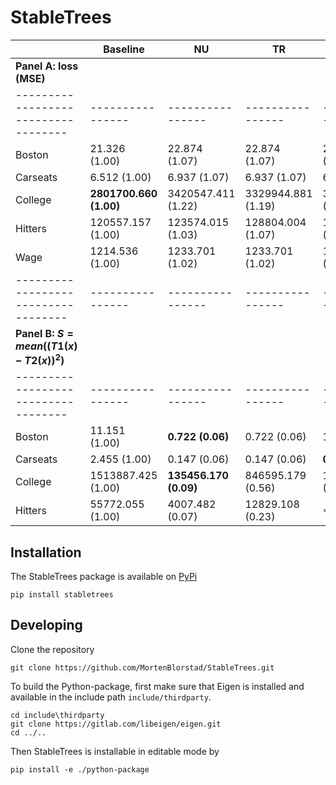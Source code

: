 # StableTrees


|                                   | Baseline        | NU             | TR             | SL             | ABU            | BABU          |
|-----------------------------------|----------------|----------------|----------------|----------------|----------------|---------------|
| **Panel A: loss (MSE)**           |                |                |                |                |                |               |
|-----------------------------------|----------------|----------------|----------------|----------------|----------------|---------------|
| Boston                            | 21.326 (1.00)   | 22.874 (1.07)  | 22.874 (1.07)  | 21.879 (1.03)  | 20.975 (0.98)  | **18.813 (0.88)** |
| Carseats                          | 6.512 (1.00)    | 6.937 (1.07)   | 6.937 (1.07)   | 6.823 (1.05)   | **6.507 (1.00)** | 6.531 (1.00)  |
| College                           | **2801700.660 (1.00)** | 3420547.411 (1.22) | 3329944.881 (1.19) | 3192454.561 (1.14) | 2918508.528 (1.04) | 2886392.353 (1.03) |
| Hitters                           | 120557.157 (1.00) | 123574.015 (1.03) | 128804.004 (1.07) | 122364.386 (1.01) | 116871.759 (0.97) | **113851.957 (0.94)** |
| Wage                              | 1214.536 (1.00) | 1233.701 (1.02) | 1233.701 (1.02) | 1232.200 (1.01) | **1211.076 (1.00)** | 1216.604 (1.00) |
|-----------------------------------|----------------|----------------|----------------|----------------|----------------|---------------|
| **Panel B: $S = mean((T1(x)-T2(x))^2)$** |            |                |                |                |                |               |
|-----------------------------------|----------------|----------------|----------------|----------------|----------------|---------------|
| Boston                            | 11.151 (1.00)   | **0.722 (0.06)** | 0.722 (0.06)   | 1.224 (0.11)   | 10.135 (0.91)  | 6.873 (0.62)  |
| Carseats                          | 2.455 (1.00)    | 0.147 (0.06)   | 0.147 (0.06)   | **0.084 (0.03)** | 1.967 (0.80)   | 0.749 (0.31)  |
| College                           | 1513887.425 (1.00) | **135456.170 (0.09)** | 846595.179 (0.56) | 161846.572 (0.11) | 1391364.344 (0.92) | 930181.108 (0.61) |
| Hitters                           | 55772.055 (1.00) | 4007.482 (0.07) | 12829.108 (0.23) | **226




## Installation

The StableTrees package is available on [PyPi](https://pypi.org/project/stabletrees/)

```
pip install stabletrees
```

## Developing
Clone the repository
```git
git clone https://github.com/MortenBlorstad/StableTrees.git
```

To build the Python-package, first make sure that Eigen is installed and available in the include path `include/thirdparty`.

```
cd include\thirdparty
git clone https://gitlab.com/libeigen/eigen.git
cd ../..
```
Then StableTrees is installable in editable mode by
```
pip install -e ./python-package
```
